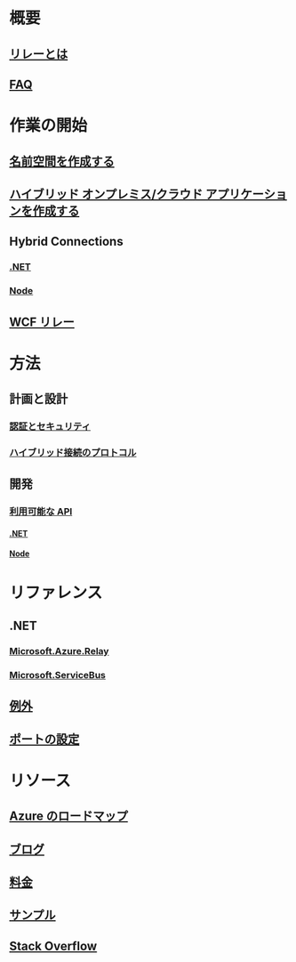 

# 概要


## [リレーとは](relay-what-is-it.md)


## [FAQ](relay-faq.md)



# 作業の開始


## [名前空間を作成する](relay-create-namespace-portal.md)


## [ハイブリッド オンプレミス/クラウド アプリケーションを作成する](service-bus-dotnet-hybrid-app-using-service-bus-relay.md)


## Hybrid Connections


### [.NET](relay-hybrid-connections-dotnet-get-started.md)


### [Node](relay-hybrid-connections-node-get-started.md)


## [WCF リレー](relay-wcf-dotnet-get-started.md)



# 方法


## 計画と設計


### [認証とセキュリティ](relay-authentication-and-authorization.md)


### [ハイブリッド接続のプロトコル](relay-hybrid-connections-protocol.md)


## 開発


### [利用可能な API](relay-api-overview.md)


#### [.NET](relay-hybrid-connections-dotnet-api-overview.md)


#### [Node](relay-hybrid-connections-node-ws-api-overview.md)



# リファレンス


## .NET


### [Microsoft.Azure.Relay](/dotnet/api/microsoft.azure.relay)


### [Microsoft.ServiceBus](/dotnet/api/Microsoft.ServiceBus)


## [例外](relay-exceptions.md)


## [ポートの設定](relay-port-settings.md)



# リソース


## [Azure のロードマップ](https://azure.microsoft.com/roadmap/)


## [ブログ](https://blogs.msdn.microsoft.com/servicebus/)


## [料金](https://azure.microsoft.com/pricing/details/service-bus/)


## [サンプル](https://github.com/azure/azure-relay/tree/master/samples)


## [Stack Overflow](http://stackoverflow.com/questions/tagged/azure-servicebusrelay)
